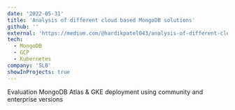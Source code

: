 ```yaml
---
date: '2022-05-31'
title: 'Analysis of different cloud based MongoDB solutions'
github: ''
external: 'https://medium.com/@hardikpatel043/analysis-of-different-cloud-based-mongodb-solutions-911480fb237c'
tech:
  - MongoDB
  - GCP
  - Kubernetes
company: 'SLB'
showInProjects: true
---
```


Evaluation MongoDB Atlas & GKE deployment using community and enterprise versions
